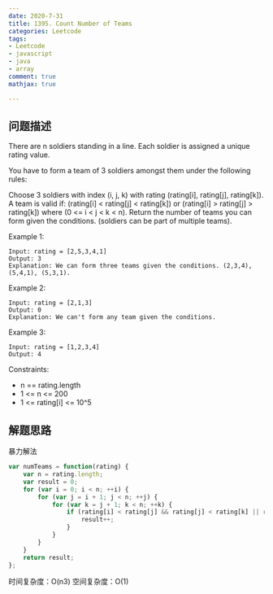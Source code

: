 ```yaml
---
date: 2020-7-31
title: 1395. Count Number of Teams
categories: Leetcode
tags: 
- Leetcode
- javascript
- java
- array
comment: true
mathjax: true

---
```

## 问题描述

There are n soldiers standing in a line. Each soldier is assigned a unique rating value.

You have to form a team of 3 soldiers amongst them under the following rules:

Choose 3 soldiers with index (i, j, k) with rating (rating[i], rating[j], rating[k]).
A team is valid if:  (rating[i] < rating[j] < rating[k]) or (rating[i] > rating[j] > rating[k]) where (0 <= i < j < k < n).
Return the number of teams you can form given the conditions. (soldiers can be part of multiple teams).

 

Example 1:
```
Input: rating = [2,5,3,4,1]
Output: 3
Explanation: We can form three teams given the conditions. (2,3,4), (5,4,1), (5,3,1). 
```
<!--more-->

Example 2:

```
Input: rating = [2,1,3]
Output: 0
Explanation: We can't form any team given the conditions.
```

Example 3:

```
Input: rating = [1,2,3,4]
Output: 4
```
Constraints:

- n == rating.length
- 1 <= n <= 200
- 1 <= rating[i] <= 10^5

## 解题思路

暴力解法

```javascript
var numTeams = function(rating) {
    var n = rating.length;
    var result = 0;
    for (var i = 0; i < n; ++i) {
        for (var j = i + 1; j < n; ++j) {
            for (var k = j + 1; k < n; ++k) {
                if (rating[i] < rating[j] && rating[j] < rating[k] || rating[i] > rating[j] && rating[j] > rating[k]) {
                    result++;
                }
            }
        }
    }
    return result;
};
```
时间复杂度：O(n3)
空间复杂度：O(1)